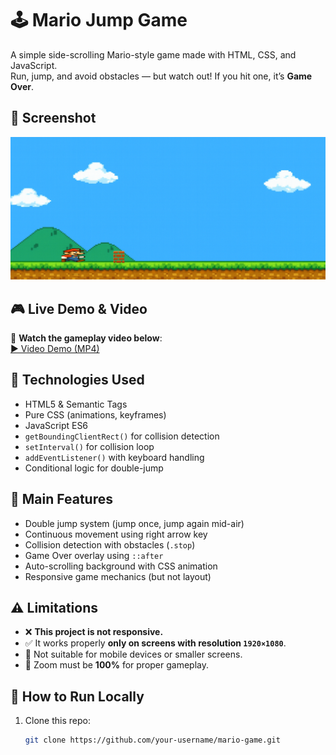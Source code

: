 # 🕹️ Mario Jump Game

A simple side-scrolling Mario-style game made with HTML, CSS, and JavaScript.  
Run, jump, and avoid obstacles — but watch out! If you hit one, it’s **Game Over**.  

## 👾 Screenshot

![Gameplay Screenshot](img/Screenshot%202025-08-02%20204047.png)

## 🎮 Live Demo & Video

🎥 **Watch the gameplay video below**:  
[▶️ Video Demo (MP4)](https://setarehomadian80.github.io/javaScript-game1/)

## 🚀 Technologies Used

- HTML5 & Semantic Tags
- Pure CSS (animations, keyframes)
- JavaScript ES6
- `getBoundingClientRect()` for collision detection
- `setInterval()` for collision loop
- `addEventListener()` with keyboard handling
- Conditional logic for double-jump

## 🧠 Main Features

- Double jump system (jump once, jump again mid-air)
- Continuous movement using right arrow key
- Collision detection with obstacles (`.stop`)
- Game Over overlay using `::after`
- Auto-scrolling background with CSS animation
- Responsive game mechanics (but not layout)

## ⚠️ Limitations

- ❌ **This project is not responsive.**
- ✅ It works properly **only on screens with resolution `1920×1080`**.
- 📱 Not suitable for mobile devices or smaller screens.
- 🔁 Zoom must be **100%** for proper gameplay.

## 🧪 How to Run Locally

1. Clone this repo:
   ```bash
   git clone https://github.com/your-username/mario-game.git
